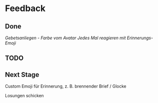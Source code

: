 # Feedback

## Done

*Gebetsanliegen - Farbe vom Avatar*
*Jedes Mal reagieren mit Erinnerungs-Emoji*

## TODO

## Next Stage

Custom Emoji für Erinnerung, z. B. brennender Brief / Glocke

Losungen schicken
